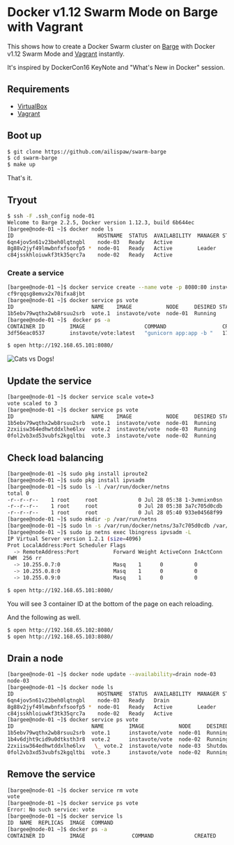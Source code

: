 # Docker v1.12 Swarm Mode on Barge with Vagrant

This shows how to create a Docker Swarm cluster on [Barge](https://atlas.hashicorp.com/ailispaw/boxes/barge) with Docker v1.12 Swarm Mode and [Vagrant](https://www.vagrantup.com/) instantly.

It's inspired by DockerCon16 KeyNote and "What's New in Docker" session.

## Requirements

- [VirtualBox](https://www.virtualbox.org/)
- [Vagrant](https://www.vagrantup.com/)

## Boot up

```bash
$ git clone https://github.com/ailispaw/swarm-barge
$ cd swarm-barge
$ make up
```

That's it.

## Tryout

```bash
$ ssh -F .ssh_config node-01
Welcome to Barge 2.2.5, Docker version 1.12.3, build 6b644ec
[bargee@node-01 ~]$ docker node ls
ID                           HOSTNAME  STATUS  AVAILABILITY  MANAGER STATUS
6qn4jov5n61v23beh0lqtngbl    node-03   Ready   Active
8g88v2jyf49lmwbnfxfsoofp5 *  node-01   Ready   Active        Leader
c84jsskhloiuwkf3tk35qrc7a    node-02   Ready   Active
```

### Create a service

```bash
[bargee@node-01 ~]$ docker service create --name vote -p 8080:80 instavote/vote
cf9rqqsg8emvx2x70ifxa8jbt
[bargee@node-01 ~]$ docker service ps vote
ID                         NAME    IMAGE           NODE     DESIRED STATE  CURRENT STATE          ERROR
1b5ebv79wqthx2wb8rsuu2srb  vote.1  instavote/vote  node-01  Running        Running 1 seconds ago
[bargee@node-01 ~]$  docker ps -a
CONTAINER ID        IMAGE                   COMMAND                  CREATED             STATUS              PORTS               NAMES
3df56eac0537        instavote/vote:latest   "gunicorn app:app -b "   17 seconds ago      Up 17 seconds       80/tcp              vote.1.1b5ebv79wqthx2wb8rsuu2srb
```

```bash
$ open http://192.168.65.101:8080/
```

![Cats vs Dogs!](https://65.media.tumblr.com/7219623b72287a3f2593c7c279cb8c41/tumblr_o9p000HMuk1u7n3kzo1_1280.png)

## Update the service

```bash
[bargee@node-01 ~]$ docker service scale vote=3
vote scaled to 3
[bargee@node-01 ~]$ docker service ps vote
ID                         NAME    IMAGE           NODE     DESIRED STATE  CURRENT STATE           ERROR
1b5ebv79wqthx2wb8rsuu2srb  vote.1  instavote/vote  node-01  Running        Running 56 seconds ago
2zxiisw364edhwtddxlhe6lxv  vote.2  instavote/vote  node-03  Running        Running 2 seconds ago
0fol2vb3xd53vubfs2kgqltbi  vote.3  instavote/vote  node-02  Running        Running 1 seconds ago
```

## Check load balancing

```bash
[bargee@node-01 ~]$ sudo pkg install iproute2
[bargee@node-01 ~]$ sudo pkg install ipvsadm
[bargee@node-01 ~]$ sudo ls -l /var/run/docker/netns
total 0
-r--r--r--    1 root     root             0 Jul 28 05:38 1-3vmnixn0sn
-r--r--r--    1 root     root             0 Jul 28 05:38 3a7c705d0cdb
-r--r--r--    1 root     root             0 Jul 28 05:40 933e04568f99
[bargee@node-01 ~]$ sudo mkdir -p /var/run/netns
[bargee@node-01 ~]$ sudo ln -s /var/run/docker/netns/3a7c705d0cdb /var/run/netns/lbingress
[bargee@node-01 ~]$ sudo ip netns exec lbingress ipvsadm -L
IP Virtual Server version 1.2.1 (size=4096)
Prot LocalAddress:Port Scheduler Flags
  -> RemoteAddress:Port           Forward Weight ActiveConn InActConn
FWM  256 rr
  -> 10.255.0.7:0                 Masq    1      0          0
  -> 10.255.0.8:0                 Masq    1      0          0
  -> 10.255.0.9:0                 Masq    1      0          0
```

```bash
$ open http://192.168.65.101:8080/
```

You will see 3 container ID at the bottom of the page on each reloading.

And the following as well.

```bash
$ open http://192.168.65.102:8080/
$ open http://192.168.65.103:8080/
```

## Drain a node

```bash
[bargee@node-01 ~]$ docker node update --availability=drain node-03
node-03
[bargee@node-01 ~]$ docker node ls
ID                           HOSTNAME  STATUS  AVAILABILITY  MANAGER STATUS
6qn4jov5n61v23beh0lqtngbl    node-03   Ready   Drain
8g88v2jyf49lmwbnfxfsoofp5 *  node-01   Ready   Active        Leader
c84jsskhloiuwkf3tk35qrc7a    node-02   Ready   Active
[bargee@node-01 ~]$ docker service ps vote
ID                         NAME        IMAGE           NODE     DESIRED STATE  CURRENT STATE            ERROR
1b5ebv79wqthx2wb8rsuu2srb  vote.1      instavote/vote  node-01  Running        Running 2 minutes ago
1b4v6djht9cid9u0dtksth3r8  vote.2      instavote/vote  node-02  Running        Running 26 seconds ago
2zxiisw364edhwtddxlhe6lxv   \_ vote.2  instavote/vote  node-03  Shutdown       Shutdown 27 seconds ago
0fol2vb3xd53vubfs2kgqltbi  vote.3      instavote/vote  node-02  Running        Running 2 minutes ago
```

## Remove the service

```bash
[bargee@node-01 ~]$ docker service rm vote
vote
[bargee@node-01 ~]$ docker service ps vote
Error: No such service: vote
[bargee@node-01 ~]$ docker service ls
ID  NAME  REPLICAS  IMAGE  COMMAND
[bargee@node-01 ~]$ docker ps -a
CONTAINER ID        IMAGE               COMMAND             CREATED             STATUS              PORTS               NAMES
```
